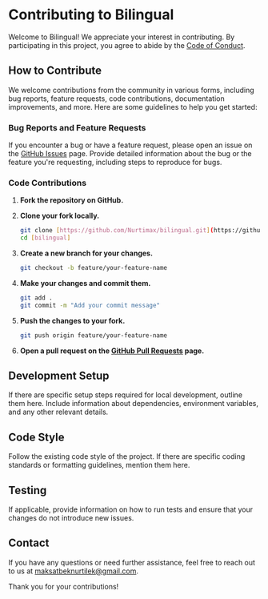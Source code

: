 # Contributing to Bilingual

Welcome to Bilingual! We appreciate your interest in contributing. By participating in this project, you agree to abide by the [Code of Conduct](CODE_OF_CONDUCT.md).

## How to Contribute

We welcome contributions from the community in various forms, including bug reports, feature requests, code contributions, documentation improvements, and more. Here are some guidelines to help you get started:

### Bug Reports and Feature Requests

If you encounter a bug or have a feature request, please open an issue on the [GitHub Issues](https://github.com/Nurtimax/bilingual/issues) page. Provide detailed information about the bug or the feature you're requesting, including steps to reproduce for bugs.

### Code Contributions

1. **Fork the repository on GitHub.**
2. **Clone your fork locally.**
   ```bash
   git clone [https://github.com/Nurtimax/bilingual.git](https://github.com/Nurtimax/bilingual.git)
   cd [bilingual]
   ```

1. **Create a new branch for your changes.**
   ```bash
   git checkout -b feature/your-feature-name
   ```
2. **Make your changes and commit them.**
   ```bash
   git add .
   git commit -m "Add your commit message"
    ```
3. **Push the changes to your fork.**
   ```bash
   git push origin feature/your-feature-name
   ```
4. **Open a pull request on the [GitHub Pull Requests](https://github.com/Nurtimax/bilingual/pulls) page.**

## Development Setup <br/>
 If there are specific setup steps required for local development, outline them here. Include information about dependencies, environment variables, and any other relevant details.

## Code Style
 Follow the existing code style of the project. If there are specific coding standards or formatting guidelines, mention them here.

## Testing
 If applicable, provide information on how to run tests and ensure that your changes do not introduce new issues.

## Contact
If you have any questions or need further assistance, feel free to reach out to us at [maksatbeknurtilek@gmail.com](mailto:maksatbeknurtilek@gmail.com).

Thank you for your contributions!
